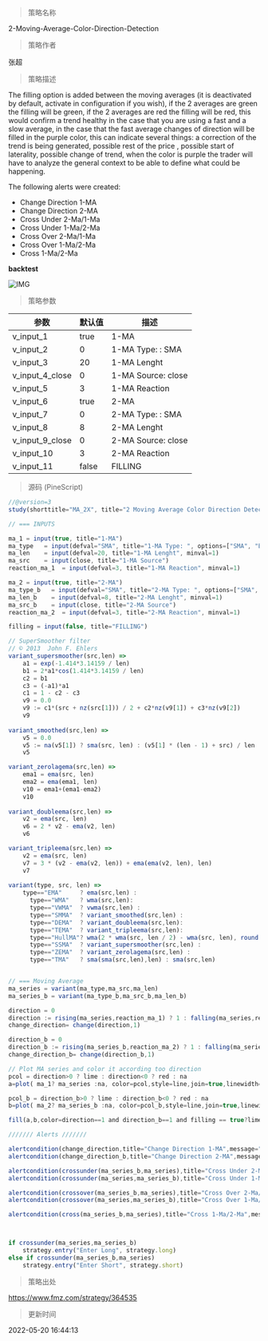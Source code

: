 
> 策略名称

2-Moving-Average-Color-Direction-Detection

> 策略作者

张超

> 策略描述

The filling option is added between the moving averages (it is deactivated by default, activate in configuration if you wish), if the 2 averages are green the filling will be green, if the 2 averages are red the filling will be red, this would confirm a trend healthy in the case that you are using a fast and a slow average, in the case that the fast average changes of direction will be filled in the purple color, this can indicate several things: a correction of the trend is being generated, possible rest of the price , possible start of laterality, possible change of trend, when the color is purple the trader will have to analyze the general context to be able to define what could be happening.

The following alerts were created:

- Change Direction 1-MA
- Change Direction 2-MA
- Cross Under 2-Ma/1-Ma
- Cross Under 1-Ma/2-Ma
- Cross Over 2-Ma/1-Ma
- Cross Over 1-Ma/2-Ma
- Cross 1-Ma/2-Ma

**backtest**

 ![IMG](https://www.fmz.com/upload/asset/1cbd3d5353e6275e6d0.png) 

> 策略参数



|参数|默认值|描述|
|----|----|----|
|v_input_1|true|1-MA|
|v_input_2|0|1-MA Type: : SMA|EMA|WMA|VWMA|SMMA|DEMA|TEMA|HullMA|ZEMA|TMA|SSMA|
|v_input_3|20|1-MA Lenght|
|v_input_4_close|0|1-MA Source: close|high|low|open|hl2|hlc3|hlcc4|ohlc4|
|v_input_5|3|1-MA Reaction|
|v_input_6|true|2-MA|
|v_input_7|0|2-MA Type: : SMA|EMA|WMA|VWMA|SMMA|DEMA|TEMA|HullMA|ZEMA|TMA|SSMA|
|v_input_8|8|2-MA Lenght|
|v_input_9_close|0|2-MA Source: close|high|low|open|hl2|hlc3|hlcc4|ohlc4|
|v_input_10|3|2-MA Reaction|
|v_input_11|false|FILLING|


> 源码 (PineScript)

``` javascript
//@version=3
study(shorttitle="MA_2X", title="2 Moving Average Color Direction Detection ", overlay=true)

// === INPUTS

ma_1 = input(true, title="1-MA")
ma_type   = input(defval="SMA", title="1-MA Type: ", options=["SMA", "EMA", "WMA", "VWMA", "SMMA", "DEMA", "TEMA", "HullMA", "ZEMA", "TMA", "SSMA"])
ma_len    = input(defval=20, title="1-MA Lenght", minval=1)
ma_src    = input(close, title="1-MA Source")
reaction_ma_1  = input(defval=3, title="1-MA Reaction", minval=1)

ma_2 = input(true, title="2-MA")
ma_type_b   = input(defval="SMA", title="2-MA Type: ", options=["SMA", "EMA", "WMA", "VWMA", "SMMA", "DEMA", "TEMA", "HullMA", "ZEMA", "TMA", "SSMA"])
ma_len_b    = input(defval=8, title="2-MA Lenght", minval=1)
ma_src_b    = input(close, title="2-MA Source")
reaction_ma_2  = input(defval=3, title="2-MA Reaction", minval=1)

filling = input(false, title="FILLING")

// SuperSmoother filter
// © 2013  John F. Ehlers
variant_supersmoother(src,len) =>
    a1 = exp(-1.414*3.14159 / len)
    b1 = 2*a1*cos(1.414*3.14159 / len)
    c2 = b1
    c3 = (-a1)*a1
    c1 = 1 - c2 - c3
    v9 = 0.0
    v9 := c1*(src + nz(src[1])) / 2 + c2*nz(v9[1]) + c3*nz(v9[2])
    v9
    
variant_smoothed(src,len) =>
    v5 = 0.0
    v5 := na(v5[1]) ? sma(src, len) : (v5[1] * (len - 1) + src) / len
    v5

variant_zerolagema(src,len) =>
    ema1 = ema(src, len)
    ema2 = ema(ema1, len)
    v10 = ema1+(ema1-ema2)
    v10
    
variant_doubleema(src,len) =>
    v2 = ema(src, len)
    v6 = 2 * v2 - ema(v2, len)
    v6

variant_tripleema(src,len) =>
    v2 = ema(src, len)
    v7 = 3 * (v2 - ema(v2, len)) + ema(ema(v2, len), len)             
    v7
    
variant(type, src, len) =>
    type=="EMA"     ? ema(src,len) : 
      type=="WMA"   ? wma(src,len): 
      type=="VWMA"  ? vwma(src,len) : 
      type=="SMMA"  ? variant_smoothed(src,len) : 
      type=="DEMA"  ? variant_doubleema(src,len): 
      type=="TEMA"  ? variant_tripleema(src,len): 
      type=="HullMA"? wma(2 * wma(src, len / 2) - wma(src, len), round(sqrt(len))) :
      type=="SSMA"  ? variant_supersmoother(src,len) : 
      type=="ZEMA"  ? variant_zerolagema(src,len) : 
      type=="TMA"   ? sma(sma(src,len),len) : sma(src,len)


// === Moving Average
ma_series = variant(ma_type,ma_src,ma_len)
ma_series_b = variant(ma_type_b,ma_src_b,ma_len_b)

direction = 0
direction := rising(ma_series,reaction_ma_1) ? 1 : falling(ma_series,reaction_ma_1) ? -1 : nz(direction[1])
change_direction= change(direction,1)

direction_b = 0
direction_b := rising(ma_series_b,reaction_ma_2) ? 1 : falling(ma_series_b,reaction_ma_2) ? -1 : nz(direction_b[1])
change_direction_b= change(direction_b,1)

// Plot MA series and color it according too direction
pcol = direction>0 ? lime : direction<0 ? red : na
a=plot( ma_1? ma_series :na, color=pcol,style=line,join=true,linewidth=3,transp=10,title="1-MA Plot")

pcol_b = direction_b>0 ? lime : direction_b<0 ? red : na
b=plot( ma_2? ma_series_b :na, color=pcol_b,style=line,join=true,linewidth=2,transp=10,title="2-MA Plot")

fill(a,b,color=direction==1 and direction_b==1 and filling == true?lime:direction==-1 and direction_b==-1and filling == true?red:direction==1 and direction_b==-1and filling == true?purple:direction==-1 and direction_b==1and filling == true?purple:white,transp=80)

/////// Alerts ///////

alertcondition(change_direction,title="Change Direction 1-MA",message="Change Direction 1-MA")
alertcondition(change_direction_b,title="Change Direction 2-MA",message="Change Direction 2-MA")

alertcondition(crossunder(ma_series_b,ma_series),title="Cross Under 2-Ma/1-Ma",message="Cross Under 2-Ma/1-Ma")
alertcondition(crossunder(ma_series,ma_series_b),title="Cross Under 1-Ma/2-Ma",message="Cross Under 1-Ma/2-Ma")

alertcondition(crossover(ma_series_b,ma_series),title="Cross Over 2-Ma/1-Ma",message="Cross Over 2-Ma/1-Ma")
alertcondition(crossover(ma_series,ma_series_b),title="Cross Over 1-Ma/2-Ma",message="Cross Over 1-Ma/2-Ma")

alertcondition(cross(ma_series_b,ma_series),title="Cross 1-Ma/2-Ma",message="Cross 1-Ma/2-Ma")



if crossunder(ma_series,ma_series_b)
    strategy.entry("Enter Long", strategy.long)
else if crossunder(ma_series_b,ma_series)
    strategy.entry("Enter Short", strategy.short)
```

> 策略出处

https://www.fmz.com/strategy/364535

> 更新时间

2022-05-20 16:44:13
